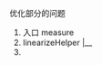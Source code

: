 <!--
 * @Author: Liu Weilong
 * @Date: 2021-05-10 13:22:03
 * @LastEditors: Liu Weilong
 * @LastEditTime: 2021-05-10 21:45:17
 * @FilePath: /Codes/47. basalt/code/optimize.md
 * @Description: 
-->
优化部分的问题
1. 入口 measure
2. linearizeHelper
   |__ 
3. 